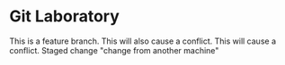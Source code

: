 # Git Laboratory
This is a feature branch.
This will also cause a conflict.
This will cause a conflict.
Staged change
"change from another machine" 
